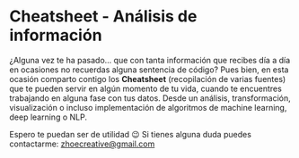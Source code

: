 # Cheatsheet - Análisis de información


¿Alguna vez te ha pasado... que con tanta información que recibes día a día en ocasiones no recuerdas alguna sentencia de código?
Pues bien, en esta ocasión comparto contigo los **Cheatsheet** (recopilación de varias fuentes) que te pueden servir en algún momento de tu vida, cuando te encuentres trabajando en alguna fase con tus datos. Desde un análisis, transformación, visualización o incluso implementación de algoritmos de machine learning, deep learning o NLP.

Espero te puedan ser de utilidad 😉
Si tienes alguna duda puedes contactarme: zhoecreative@gmail.com
